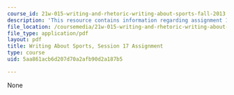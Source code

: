 ```yaml
---
course_id: 21w-015-writing-and-rhetoric-writing-about-sports-fall-2013
description: 'This resource contains information regarding assignment 17. '
file_location: /coursemedia/21w-015-writing-and-rhetoric-writing-about-sports-fall-2013/5aa861acb6d207d70a2afb90d2a187b5_MIT21W_015F13_Assignment17.pdf
file_type: application/pdf
layout: pdf
title: Writing About Sports, Session 17 Assignment
type: course
uid: 5aa861acb6d207d70a2afb90d2a187b5

---
```

None
